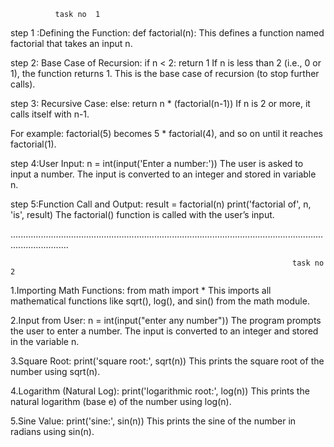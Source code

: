               task no  1          
step 1 :Defining the Function:
def factorial(n):
This defines a function named factorial that takes an input n.

step 2: Base Case of Recursion:
if n < 2:
    return 1
If n is less than 2 (i.e., 0 or 1), the function returns 1.
This is the base case of recursion (to stop further calls).

step 3: Recursive Case:
else:
    return n * (factorial(n-1))
If n is 2 or more, it calls itself with n-1.

For example: factorial(5) becomes 5 * factorial(4), and so on until it reaches factorial(1).

step 4:User Input:
n = int(input('Enter a number:'))
The user is asked to input a number.
The input is converted to an integer and stored in variable n.

step 5:Function Call and Output:
result = factorial(n)
print('factorial of', n, 'is', result)
The factorial() function is called with the user’s input.

...................................................................................................................................................

                                                                   task no 2           
1.Importing Math Functions:
from math import *
This imports all mathematical functions like sqrt(), log(), and sin() from the math module.

2.Input from User:
n = int(input("enter any number"))
The program prompts the user to enter a number.
The input is converted to an integer and stored in the variable n.

3.Square Root:
print('square root:', sqrt(n))
This prints the square root of the number using sqrt(n).

4.Logarithm (Natural Log):
print('logarithmic root:', log(n))
This prints the natural logarithm (base e) of the number using log(n).

5.Sine Value:
print('sine:', sin(n))
This prints the sine of the number in radians using sin(n).

